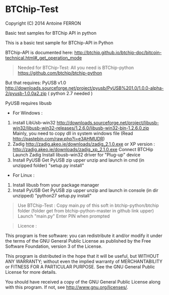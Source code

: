 BTChip-Test
===========
Copyright (C) 2014  Antoine FERRON

Basic test samples for BTChip API in python


This is a basic test sample for BTChip-API in Python

BTChip-API is documented here:
http://btchip.github.io/btchip-doc/bitcoin-technical.html#_get_operation_mode


> Needed for BTChip-Test:
All you need is BTChip-python
https://github.com/btchip/btchip-python

But that requires:
PyUSB v1.0 http://downloads.sourceforge.net/project/pyusb/PyUSB%201.0/1.0.0-alpha-2/pyusb-1.0.0a2.zip
( python 2.7 needed )

PyUSB requires libusb


- For Windows :
1) install LibUsb-win32
http://downloads.sourceforge.net/project/libusb-win32/libusb-win32-releases/1.2.6.0/libusb-win32-bin-1.2.6.0.zip
Mainly, you need to copy dll in system windows file (Read http://pastebin.com/raw.php?i=e3AHMUDR)
2) Zadig
http://zadig.akeo.ie/downloads/zadig_2.1.0.exe
or XP version : http://zadig.akeo.ie/downloads/zadig_xp_2.1.0.exe
Connect BTCHip
Launch Zadig
Install libusb-win32 driver for "Plug-up" device
3) Install PyUSB
Get PyUSB zip upper
unzip and launch in cmd (in unzipped folder)
"setup.py install"


- For Linux :
1) Install libusb from your package manager
2) Install PyUSB
Get PyUSB zip upper
unzip and launch in console (in dir unzipped)
"python27 setup.py install"


> Use BTChip-Test :
Copy main.py of this soft in btchip-python/btchip folder
(folder get from btchip-python-master in github link upper)
Launch "main.py"
Enter PIN when prompted

> Licence :

This program is free software: you can redistribute it and/or modify
it under the terms of the GNU General Public License as published by
the Free Software Foundation, version 3 of the License.

This program is distributed in the hope that it will be useful,
but WITHOUT ANY WARRANTY; without even the implied warranty of
MERCHANTABILITY or FITNESS FOR A PARTICULAR PURPOSE.  See the
GNU General Public License for more details.

You should have received a copy of the GNU General Public License
along with this program.  If not, see <http://www.gnu.org/licenses/>.
